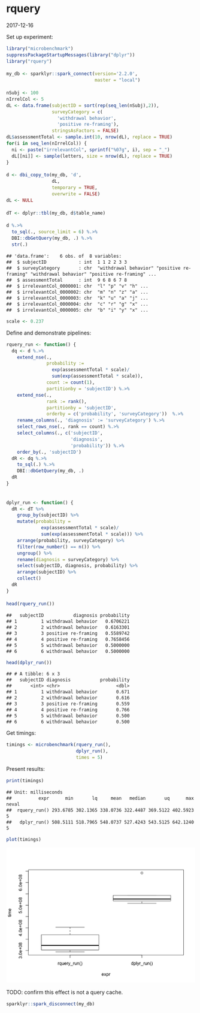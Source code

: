 rquery
================
2017-12-16

<!-- PerfTest.md is generated from PerfTest.Rmd. Please edit that file -->
Set up experiment:

``` r
library("microbenchmark")
suppressPackageStartupMessages(library("dplyr"))
library("rquery")

my_db <- sparklyr::spark_connect(version='2.2.0', 
                                 master = "local")

nSubj <- 100
nIrrelCol <- 5
dL <- data.frame(subjectID = sort(rep(seq_len(nSubj),2)),
                 surveyCategory = c(
                   'withdrawal behavior',
                   'positive re-framing'),
                 stringsAsFactors = FALSE)
dL$assessmentTotal <- sample.int(10, nrow(dL), replace = TRUE)
for(i in seq_len(nIrrelCol)) {
  ni <- paste("irrelevantCol", sprintf("%07g", i), sep = "_")
  dL[[ni]] <- sample(letters, size = nrow(dL), replace = TRUE)
}

d <- dbi_copy_to(my_db, 'd',
                 dL,
                 temporary = TRUE, 
                 overwrite = FALSE)
dL <- NULL

dT <- dplyr::tbl(my_db, d$table_name)

d %.>%
  to_sql(., source_limit = 6) %.>%
  DBI::dbGetQuery(my_db, .) %.>%
  str(.)
```

    ## 'data.frame':    6 obs. of  8 variables:
    ##  $ subjectID            : int  1 1 2 2 3 3
    ##  $ surveyCategory       : chr  "withdrawal behavior" "positive re-framing" "withdrawal behavior" "positive re-framing" ...
    ##  $ assessmentTotal      : int  9 6 8 6 7 8
    ##  $ irrelevantCol_0000001: chr  "l" "p" "v" "h" ...
    ##  $ irrelevantCol_0000002: chr  "m" "n" "z" "a" ...
    ##  $ irrelevantCol_0000003: chr  "k" "u" "a" "j" ...
    ##  $ irrelevantCol_0000004: chr  "c" "r" "g" "x" ...
    ##  $ irrelevantCol_0000005: chr  "b" "i" "y" "x" ...

``` r
scale <- 0.237
```

Define and demonstrate pipelines:

``` r
rquery_run <- function() {
  dq <- d %.>%
    extend_nse(.,
               probability :=
                 exp(assessmentTotal * scale)/
                 sum(exp(assessmentTotal * scale)),
               count := count(1),
               partitionby = 'subjectID') %.>%
    extend_nse(.,
               rank := rank(),
               partitionby = 'subjectID',
               orderby = c('probability', 'surveyCategory'))  %.>%
    rename_columns(., 'diagnosis' := 'surveyCategory') %.>%
    select_rows_nse(., rank == count) %.>%
    select_columns(., c('subjectID', 
                        'diagnosis', 
                        'probability')) %.>%
    order_by(., 'subjectID')
  dR <- dq %.>%
    to_sql(.) %.>%
    DBI::dbGetQuery(my_db, .) 
  dR
}


dplyr_run <- function() {
  dR <- dT %>%
    group_by(subjectID) %>%
    mutate(probability =
             exp(assessmentTotal * scale)/
             sum(exp(assessmentTotal * scale))) %>%
    arrange(probability, surveyCategory) %>%
    filter(row_number() == n()) %>%
    ungroup() %>%
    rename(diagnosis = surveyCategory) %>%
    select(subjectID, diagnosis, probability) %>%
    arrange(subjectID) %>% 
    collect()
  dR
}

head(rquery_run())
```

    ##   subjectID           diagnosis probability
    ## 1         1 withdrawal behavior   0.6706221
    ## 2         2 withdrawal behavior   0.6163301
    ## 3         3 positive re-framing   0.5589742
    ## 4         4 positive re-framing   0.7658456
    ## 5         5 withdrawal behavior   0.5000000
    ## 6         6 withdrawal behavior   0.5000000

``` r
head(dplyr_run())
```

    ## # A tibble: 6 x 3
    ##   subjectID diagnosis           probability
    ##       <int> <chr>                     <dbl>
    ## 1         1 withdrawal behavior       0.671
    ## 2         2 withdrawal behavior       0.616
    ## 3         3 positive re-framing       0.559
    ## 4         4 positive re-framing       0.766
    ## 5         5 withdrawal behavior       0.500
    ## 6         6 withdrawal behavior       0.500

Get timings:

``` r
timings <- microbenchmark(rquery_run(), 
                          dplyr_run(), 
                          times = 5)
```

Present results:

``` r
print(timings)
```

    ## Unit: milliseconds
    ##          expr      min       lq     mean   median       uq      max neval
    ##  rquery_run() 293.6785 302.1365 338.0736 322.4487 369.5122 402.5923     5
    ##   dplyr_run() 508.5111 518.7965 548.0737 527.4243 543.5125 642.1240     5

``` r
plot(timings)
```

![](PerfTest_files/figure-markdown_github/present-1.png)

TODO: confirm this effect is not a query cache.

``` r
sparklyr::spark_disconnect(my_db)
```

